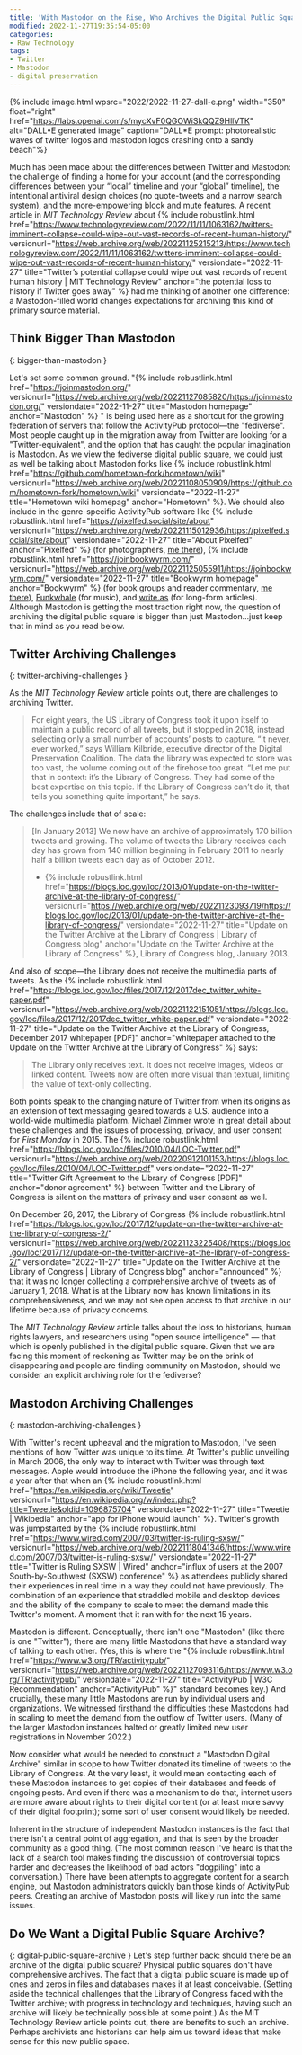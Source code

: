 ```yaml
---
title: 'With Mastodon on the Rise, Who Archives the Digital Public Square?'
modified: 2022-11-27T19:35:54-05:00
categories:
- Raw Technology
tags:
- Twitter
- Mastodon
- digital preservation
---
```


{% include image.html wpsrc="2022/2022-11-27-dall-e.png" width="350" float="right" href="https://labs.openai.com/s/mycXvF0QGOWiSkQQZ9HllVTK" alt="DALL•E generated image" caption="DALL*E prompt: photorealistic waves of twitter logos and mastodon logos crashing onto a sandy beach"%} 

Much has been made about the differences between Twitter and Mastodon: the challenge of finding a home for your account (and the corresponding differences between your “local” timeline and your “global” timeline), the intentional antiviral design choices (no quote-tweets and a narrow search system), and the more-empowering block and mute features. 
A recent article in *MIT Technology Review* about {% include robustlink.html href="https://www.technologyreview.com/2022/11/11/1063162/twitters-imminent-collapse-could-wipe-out-vast-records-of-recent-human-history/" versionurl="https://web.archive.org/web/20221125215213/https://www.technologyreview.com/2022/11/11/1063162/twitters-imminent-collapse-could-wipe-out-vast-records-of-recent-human-history/" versiondate="2022-11-27" title="Twitter’s potential collapse could wipe out vast records of recent human history | MIT Technology Review" anchor="the potential loss to history if Twitter goes away" %} had me thinking of another one difference: a Mastodon-filled world changes expectations for archiving this kind of primary source material. 

## Think Bigger Than Mastodon
{: bigger-than-mastodon }

Let's set some common ground. 
"{% include robustlink.html href="https://joinmastodon.org/" versionurl="https://web.archive.org/web/20221127085820/https://joinmastodon.org/" versiondate="2022-11-27" title="Mastodon homepage" anchor="Mastodon" %} " is being used here as a shortcut for the growing federation of servers that follow the ActivityPub protocol—the "fediverse".
Most people caught up in the migration away from Twitter are looking for a "Twitter-equivalent", and the option that has caught the popular imagination is Mastodon. 
As we view the fediverse digital public square, we could just as well be talking about Mastodon forks like {% include robustlink.html href="https://github.com/hometown-fork/hometown/wiki" versionurl="https://web.archive.org/web/20221108050909/https://github.com/hometown-fork/hometown/wiki" versiondate="2022-11-27" title="Hometown wiki homepag" anchor="Hometown" %}. 
We should also include in the genre-specific ActivityPub software like {% include robustlink.html href="https://pixelfed.social/site/about" versionurl="https://web.archive.org/web/20221115012936/https://pixelfed.social/site/about" versiondate="2022-11-27" title="About Pixelfed" anchor="Pixelfed" %} (for photographers, [me there](https://pixelfed.social/dltj)), {% include robustlink.html href="https://joinbookwyrm.com/" versionurl="https://web.archive.org/web/20221125055911/https://joinbookwyrm.com/" versiondate="2022-11-27" title="Bookwyrm homepage" anchor="Bookwyrm" %} (for book groups and reader commentary, [me there](https://bookrastinating.com/user/dltj)), [Funkwhale](https://funkwhale.audio/) (for music), and [write.as](https://write.as) (for long-form articles).
Although Mastodon is getting the most traction right now, the question of archiving the digital public square is bigger than just Mastodon...just keep that in mind as you read below. 

## Twitter Archiving Challenges
{: twitter-archiving-challenges }

As the *MIT Technology Review* article points out, there are challenges to archiving Twitter.

> For eight years, the US Library of Congress took it upon itself to maintain a public record of all tweets, but it stopped in 2018, instead selecting only a small number of accounts’ posts to capture.  “It never, ever worked,” says William Kilbride, executive director of the Digital Preservation Coalition. The data the library was expected to store was too vast, the volume coming out of the firehose too great. “Let me put that in context: it’s the Library of Congress. They had some of the best expertise on this topic. If the Library of Congress can’t do it, that tells you something quite important,” he says.

The challenges include that of scale:

> [In January 2013] We now have an archive of approximately 170 billion tweets and growing. The volume of tweets the Library receives each day has grown from 140 million beginning in February 2011 to nearly half a billion tweets each day as of October 2012.
>  - {% include robustlink.html href="https://blogs.loc.gov/loc/2013/01/update-on-the-twitter-archive-at-the-library-of-congress/" versionurl="https://web.archive.org/web/20221123093719/https://blogs.loc.gov/loc/2013/01/update-on-the-twitter-archive-at-the-library-of-congress/" versiondate="2022-11-27" title="Update on the Twitter Archive at the Library of Congress | Library of Congress blog" anchor="Update on the Twitter Archive at the Library of Congress" %}, Library of Congress blog, January 2013.

And also of scope—the Library does not receive the multimedia parts of tweets.
As the {% include robustlink.html href="https://blogs.loc.gov/loc/files/2017/12/2017dec_twitter_white-paper.pdf" versionurl="https://web.archive.org/web/20221122151051/https://blogs.loc.gov/loc/files/2017/12/2017dec_twitter_white-paper.pdf" versiondate="2022-11-27" title="Update on the Twitter Archive at the Library of Congress, December 2017 whitepaper [PDF]" anchor="whitepaper attached to the Update on the Twitter Archive at the Library of Congress" %} says:

> The Library only receives text. It does not receive images, videos or
linked content. Tweets now are often more visual than textual, limiting the value
of text-only collecting.

Both points speak to the changing nature of Twitter from when its origins as an extension of text messaging geared towards a U.S. audience into a world-wide multimedia platform. 
Michael Zimmer wrote in great detail about these challenges and the issues of processing, privacy, and user consent  for _First Monday_ in 2015. 
The {% include robustlink.html href="https://blogs.loc.gov/loc/files/2010/04/LOC-Twitter.pdf" versionurl="https://web.archive.org/web/20220912101153/https://blogs.loc.gov/loc/files/2010/04/LOC-Twitter.pdf" versiondate="2022-11-27" title="Twitter Gift Agreement to the Library of Congress [PDF]" anchor="donor agreement" %} between Twitter and the Library of Congress is silent on the matters of privacy and user consent as well.

On December 26, 2017, the Library of Congress {% include robustlink.html href="https://blogs.loc.gov/loc/2017/12/update-on-the-twitter-archive-at-the-library-of-congress-2/" versionurl="https://web.archive.org/web/20221123225408/https://blogs.loc.gov/loc/2017/12/update-on-the-twitter-archive-at-the-library-of-congress-2/" versiondate="2022-11-27" title="Update on the Twitter Archive at the Library of Congress | Library of Congress blog" anchor="announced" %} that it was no longer collecting a comprehensive archive of tweets as of January 1, 2018. 
What is at the Library now has known limitations in its comprehensiveness, and we may not see open access to that archive in our lifetime because of privacy concerns. 

The *MIT Technology Review* article talks about the loss to historians, human rights lawyers, and researchers using "open source intelligence" — that which is openly published in the digital public square. 
Given that we are facing this moment of reckoning as Twitter may be on the brink of disappearing and people are finding community on Mastodon, should we consider an explicit archiving role for the fediverse?

## Mastodon Archiving Challenges
{: mastodon-archiving-challenges }

With Twitter's recent upheaval and the migration to Mastodon, I've seen mentions of how Twitter was unique to its time. 
At Twitter's public unveiling in March 2006, the only way to interact with Twitter was through text messages.
Apple would introduce the iPhone the following year, and it was a year after that when an {% include robustlink.html href="https://en.wikipedia.org/wiki/Tweetie" versionurl="https://en.wikipedia.org/w/index.php?title=Tweetie&oldid=1096875704" versiondate="2022-11-27" title="Tweetie | Wikipedia" anchor="app for iPhone would launch" %}. 
Twitter's growth was jumpstarted by the {% include robustlink.html href="https://www.wired.com/2007/03/twitter-is-ruling-sxsw/" versionurl="https://web.archive.org/web/20221118041346/https://www.wired.com/2007/03/twitter-is-ruling-sxsw/" versiondate="2022-11-27" title="Twitter is Ruling SXSW | Wired" anchor="influx of users at the 2007 South-by-Southwest (SXSW) conference" %} as attendees publicly shared their experiences in real time in a way they could not have previously. 
The combination of an experience that straddled mobile and desktop devices and the ability of the company to scale to meet the demand made this Twitter's moment. 
A moment that it ran with for the next 15 years. 

Mastodon is different. 
Conceptually, there isn't one "Mastodon" (like there is one "Twitter"); there are many little Mastodons that have a standard way of talking to each other.
(Yes, this is where the "{% include robustlink.html href="https://www.w3.org/TR/activitypub/" versionurl="https://web.archive.org/web/20221127093116/https://www.w3.org/TR/activitypub/" versiondate="2022-11-27" title="ActivityPub | W3C Recommendation" anchor="ActivityPub" %}" standard becomes key.) 
And crucially, these many little Mastodons are run by individual users and organizations. 
We witnessed firsthand the difficulties these Mastodons had in scaling to meet the demand from the outflow of Twitter users.
(Many of the larger Mastodon instances halted or greatly limited new user registrations in November 2022.)

Now consider what would be needed to construct a "Mastodon Digital Archive" similar in scope to how Twitter donated its timeline of tweets to the Library of Congress. 
At the very least, it would mean contacting each of these Mastodon instances to get copies of their databases and feeds of ongoing posts. 
And even if there was a mechanism to do that, internet users are more aware about rights to their digital content (or at least more savvy of their digital footprint); some sort of user consent would likely be needed.

Inherent in the structure of independent Mastodon instances is the fact that there isn't a central point of aggregation, and that is seen by the broader community as a good thing.
(The most common reason I've heard is that the lack of a search tool makes finding the discussion of controversial topics harder and decreases the likelihood of bad actors "dogpiling" into a conversation.) 
There have been attempts to aggregate content for a search engine, but Mastodon administrators quickly ban those kinds of ActivityPub peers. 
Creating an archive of Mastodon posts will likely run into the same issues. 

## Do We Want a Digital Public Square Archive?

{: digital-public-square-archive }
Let's step further back: should there be an archive of the digital public square? 
Physical public squares don't have comprehensive archives. 
The fact that a digital public square is made up of ones and zeros in files and databases makes it at least conceivable. 
(Setting aside the technical challenges that the Library of Congress faced with the Twitter archive; with progress in technology and techniques, having such an archive will likely be technically possible at some point.) 
As the MIT Technology Review article points out, there are benefits to such an archive. 
Perhaps archivists and historians can help aim us toward ideas that make sense for this new public space.

